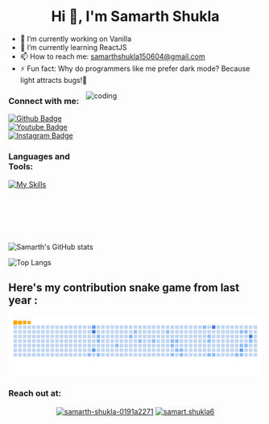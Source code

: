  <h1 align="center">Hi 👋, I'm Samarth Shukla</h1>

- 🔭 I’m currently working on Vanilla
- 🌱 I’m currently learning ReactJS 
- 📫 How to reach me: samarthshukla150604@gmail.com
- ⚡ Fun fact: Why do programmers like me prefer dark mode? Because light attracts bugs!🐞
 <img align="right" width=350px height="300px" alt="coding" src="https://media3.giphy.com/media/fwbzI2kV3Qrlpkh59e/giphy.gif?cid=6c09b9523weud061m4jrmacc11hysn81ehzq0bx8x1c1kzho&ep=v1_internal_gif_by_id&rid=giphy.gif&ct=s">
  
### Connect with me:
<div id="badges">
  <a href="https://github.com/samarthshukla6">
    <img src="https://img.shields.io/badge/Github-white?style=for-the-badge&logo=Github&logoColor=black" alt="Github Badge"/>
  </a>
  <a href="https://www.youtube.com/channel/UCJoy8B4NMdMilQ4R29wA1Qg">
    <img src="https://img.shields.io/badge/YouTube-red?style=for-the-badge&logo=youtube&logoColor=white" alt="Youtube Badge"/>
  </a>
   <a href="https://www.instagram.com/samarth.shukla6/">
    <img src="https://img.shields.io/badge/Instagram-purple?style=for-the-badge&logo=instagram&logoColor=white" alt="Instagram Badge"/>
  </a>
  
</div>

### Languages and Tools:
[![My Skills](https://skillicons.dev/icons?i=c,cpp,python,github,html,css,javascript,mysql,bootstrap&perline=5)](https://skillicons.dev)

![Samarth's GitHub stats](https://github-readme-stats.vercel.app/api?username=samarthshukla6&show_icons=true&theme=dark)

![Top Langs](https://github-readme-stats.vercel.app/api/top-langs/?username=samarthshukla6&theme=dark)

<p align="left"></p>


<h2 align="left">Here's my contribution snake game from last year :</h2>


![snake gif](https://github.com/samarthshukla6/samarthshukla6/blob/output/github-contribution-grid-snake.gif)



<p align="left"></p>


<h3 align="left">Reach out at:</h3>
<p align="center">
<a href="https://linkedin.com/in/samarth-shukla-0191a2271" target="blank"><img align="center" src="https://raw.githubusercontent.com/rahuldkjain/github-profile-readme-generator/master/src/images/icons/Social/linked-in-alt.svg" alt="samarth-shukla-0191a2271" height="30" width="40" /></a>
<a href="https://instagram.com/samart.shukla6" target="blank"><img align="center" src="https://raw.githubusercontent.com/rahuldkjain/github-profile-readme-generator/master/src/images/icons/Social/instagram.svg" alt="samart.shukla6" height="30" width="40" /></a>
</p>
